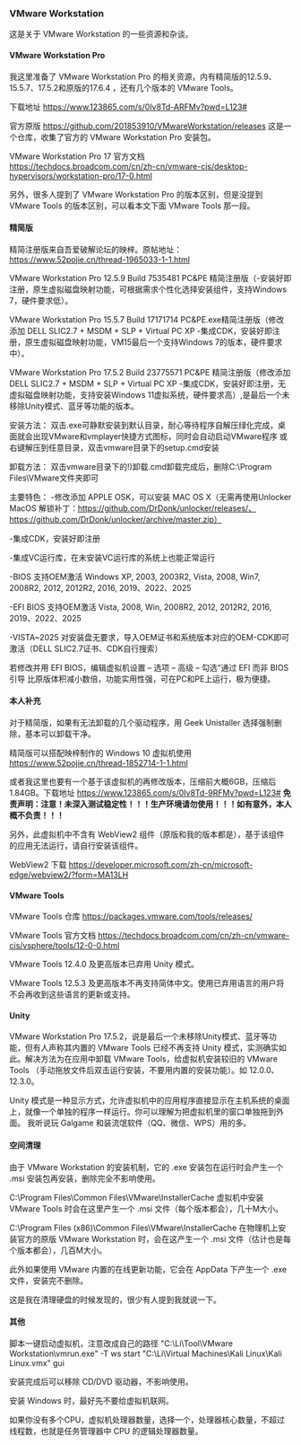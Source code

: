 
### VMware Workstation

这是关于 VMware Workstation 的一些资源和杂谈。

#### VMware Workstation Pro

我这里准备了 VMware Workstation Pro 的相关资源，内有精简版的12.5.9、15.5.7、17.5.2和原版的17.6.4 ，还有几个版本的 VMware Tools。

下载地址
https://www.123865.com/s/0Iv8Td-ARFMv?pwd=L123#


官方原版
https://github.com/201853910/VMwareWorkstation/releases
这是一个仓库，收集了官方的 VMware Workstation Pro 安装包。

VMware Workstation Pro 17 官方文档
https://techdocs.broadcom.com/cn/zh-cn/vmware-cis/desktop-hypervisors/workstation-pro/17-0.html

另外，很多人提到了 VMware Workstation Pro 的版本区别，但是没提到 VMware Tools 的版本区别，可以看本文下面 VMware Tools 那一段。


#### 精简版

精简注册版来自吾爱破解论坛的映梓。原帖地址：
https://www.52pojie.cn/thread-1965033-1-1.html

VMware Workstation Pro 12.5.9 Build 7535481 PC&PE 精简注册版（-安装好即注册，原生虚拟磁盘映射功能，可根据需求个性化选择安装组件，支持Windows 7，硬件要求低）。

VMware Workstation Pro 15.5.7 Build 17171714 PC&PE.exe精简注册版（修改添加 DELL SLIC2.7 + MSDM + SLP + Virtual PC XP
-集成CDK，安装好即注册，原生虚拟磁盘映射功能，VM15最后一个支持Windows 7的版本，硬件要求中）。

VMware Workstation Pro 17.5.2 Build 23775571 PC&PE 精简注册版（修改添加 DELL SLIC2.7 + MSDM + SLP + Virtual PC XP
-集成CDK，安装好即注册，无虚拟磁盘映射功能，支持安装Windows 11虚拟系统，硬件要求高）,是最后一个未移除Unity模式、蓝牙等功能的版本。


安装方法：
双击.exe可静默安装到默认目录，耐心等待程序自解压绿化完成，桌面就会出现VMware和vmplayer快捷方式图标，同时会自动启动VMware程序
或右键解压到任意目录，双击vmware目录下的setup.cmd安装

卸载方法：
双击vmware目录下的!)卸载.cmd卸载完成后，删除C:\Program Files\VMware文件夹即可


主要特色：
-修改添加 APPLE OSK，可以安装 MAC OS X（无需再使用Unlocker MacOS 解锁补丁：https://github.com/DrDonk/unlocker/releases/、https://github.com/DrDonk/unlocker/archive/master.zip）

-集成CDK，安装好即注册

-集成VC运行库，在未安装VC运行库的系统上也能正常运行

-BIOS 支持OEM激活 Windows XP, 2003, 2003R2, Vista, 2008, Win7, 2008R2, 2012, 2012R2, 2016, 2019、2022、2025

-EFI BIOS 支持OEM激活 Vista, 2008, Win, 2008R2, 2012, 2012R2, 2016, 2019、2022、2025

-VISTA~2025 对安装盘无要求，导入OEM证书和系统版本对应的OEM-CDK即可激活（DELL SLIC2.7证书、CDK自行搜索）

若修改并用 EFI BIOS，编辑虚拟机设置 – 选项 – 高级 – 勾选“通过 EFI 而非 BIOS 引导
比原版体积减小数倍，功能实用性强，可在PC和PE上运行，极为便捷。

#### 本人补充

对于精简版，如果有无法卸载的几个驱动程序，用 Geek Unistaller 选择强制删除，基本可以卸载干净。

精简版可以搭配映梓制作的 Windows 10 虚拟机使用
https://www.52pojie.cn/thread-1852714-1-1.html

或者我这里也要有一个基于该虚拟机的再修改版本，压缩前大概6GB，压缩后1.84GB。下载地址
https://www.123865.com/s/0Iv8Td-9RFMv?pwd=L123#
**免责声明：注意！未深入测试稳定性！！！生产环境请勿使用！！！如有意外，本人概不负责！！！**

另外，此虚拟机中不含有 WebView2 组件（原版和我的版本都是），基于该组件的应用无法运行，请自行安装该组件。

WebView2 下载
https://developer.microsoft.com/zh-cn/microsoft-edge/webview2/?form=MA13LH


#### VMware Tools

VMware Tools 仓库
https://packages.vmware.com/tools/releases/

VMware Tools 官方文档
https://techdocs.broadcom.com/cn/zh-cn/vmware-cis/vsphere/tools/12-0-0.html


VMware Tools 12.4.0 及更高版本已弃用 Unity 模式。

VMware Tools 12.5.3 及更高版本不再支持简体中文。使用已弃用语言的用户将不会再收到这些语言的更新或支持。


#### Unity

VMware Workstation Pro 17.5.2，说是最后一个未移除Unity模式、蓝牙等功能，但有人声称其内置的 VMware Tools 已经不再支持 Unity 模式，实测确实如此。解决方法为在应用中卸载 VMware Tools，给虚拟机安装较旧的 VMware Tools （手动拖放文件后双击运行安装，不要用内置的安装功能）。如 12.0.0、12.3.0。

Unity 模式是一种显示方式，允许虚拟机中的应用程序直接显示在主机系统的桌面上，就像一个单独的程序一样运行。你可以理解为把虚拟机里的窗口单独拖到外面。
我听说玩 Galgame 和装流氓软件（QQ、微信、WPS）用的多。


#### 空间清理

由于 VMware Workstation 的安装机制，它的 .exe 安装包在运行时会产生一个 .msi 安装包再安装，删除完全不影响使用。

C:\Program Files\Common Files\VMware\InstallerCache
虚拟机中安装 VMware Tools 时会在这里产生一个 .msi 文件（每个版本都会），几十M大小。

C:\Program Files (x86)\Common Files\VMware\InstallerCache
在物理机上安装官方的原版 VMware Workstation 时，会在这产生一个 .msi 文件（估计也是每个版本都会），几百M大小。

此外如果使用 VMware 内置的在线更新功能，它会在 AppData 下产生一个 .exe 文件，安装完不删除。

这是我在清理硬盘的时候发现的，很少有人提到我就说一下。


#### 其他

脚本一键启动虚拟机，注意改成自己的路径
"C:\Li\Tool\VMware Workstation\vmrun.exe" -T ws start "C:\Li\Virtual Machines\Kali Linux\Kali Linux.vmx" gui

安装完成后可以移除 CD/DVD 驱动器，不影响使用。

安装 Windows 时，最好先不要给虚拟机联网。

如果你没有多个CPU，虚拟机处理器数量，选择一个，处理器核心数量，不超过线程数，也就是任务管理器中 CPU 的逻辑处理器数量。

